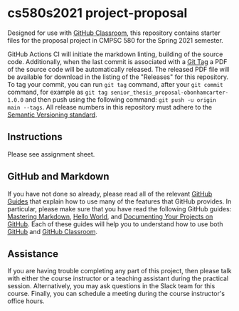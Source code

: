 # cs580s2021 project-proposal

Designed for use with [GitHub Classroom](https://classroom.github.com/), this
repository contains starter files for the proposal project in CMPSC 580 for the Spring 2021 semester.

GitHub Actions CI will initiate the markdown linting, building of the source code. Additionally, when the last commit is associated with a [Git Tag](https://git-scm.com/book/en/v2/Git-Basics-Tagging) a PDF of the source code will be automatically released. The released PDF file will be available for download in the listing of the "Releases" for this repository. To tag your commit, you can run `git tag` command, after your `git commit` command, for example as `git tag senior_thesis_proposal-obonhamcarter-1.0.0` and then push using the following command: `git push -u origin main --tags`. All release numbers in this repository must adhere to the [Semantic Versioning standard](https://semver.org/).


## Instructions

Please see assignment sheet.

## GitHub and Markdown

If you have not done so already, please read all of the relevant [GitHub Guides](https://guides.github.com/) that explain how to use many of the features that GitHub provides. In particular, please make sure that you have read the following GitHub guides: [Mastering Markdown](https://guides.github.com/features/mastering-markdown/), [Hello World](https://guides.github.com/activities/hello-world/), and [Documenting Your Projects on GitHub](https://guides.github.com/features/wikis/). Each of these guides will help you to understand how to use both [GitHub](http://github.com) and [GitHub Classroom](https://classroom.github.com/).

## Assistance

If you are having trouble completing any part of this project, then please talk with either the course instructor or a teaching assistant during the practical session. Alternatively, you may ask questions in the Slack team for this course. Finally, you can schedule a meeting during the course instructor's office hours.

